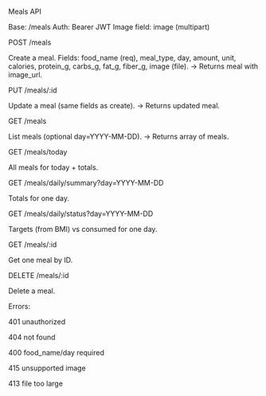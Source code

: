 Meals API

Base: /meals
Auth: Bearer JWT
Image field: image (multipart)

POST /meals

Create a meal.
Fields: food_name (req), meal_type, day, amount, unit, calories, protein_g, carbs_g, fat_g, fiber_g, image (file).
→ Returns meal with image_url.

PUT /meals/:id

Update a meal (same fields as create).
→ Returns updated meal.

GET /meals

List meals (optional day=YYYY-MM-DD).
→ Returns array of meals.

GET /meals/today

All meals for today + totals.

GET /meals/daily/summary?day=YYYY-MM-DD

Totals for one day.

GET /meals/daily/status?day=YYYY-MM-DD

Targets (from BMI) vs consumed for one day.

GET /meals/:id

Get one meal by ID.

DELETE /meals/:id

Delete a meal.

Errors:

401 unauthorized

404 not found

400 food_name/day required

415 unsupported image

413 file too large